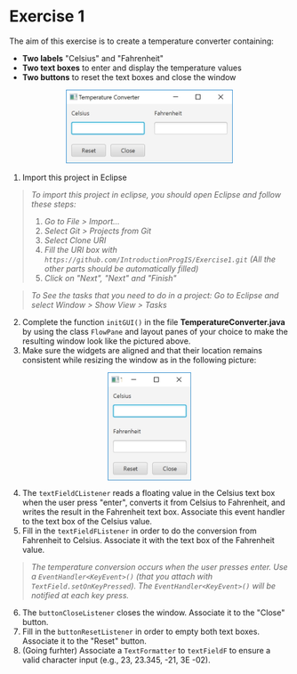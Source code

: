 # Exercise 1

The aim of this exercise is to create a temperature converter containing:

  - **Two labels** "Celsius" and "Fahrenheit"
  - **Two text boxes** to enter and display the temperature values
  - **Two buttons** to reset the text boxes and close the window

<p align="center"><img src="/img/tempconvH.jpg" width="300"></p>

1) Import this project in Eclipse

> *To import this project in eclipse, you should open Eclipse and follow these steps:*
>  1) *Go to File \> Import...*
>  2) *Select Git \> Projects from Git*
>  3) *Select Clone URI*
>  4) *Fill the URI box with `https://github.com/IntroductionProgIS/Exercise1.git` (All the other parts should be automatically filled)*
>  5) *Click on "Next", "Next" and "Finish"*

> *To See the tasks that you need to do in a project: Go to Eclipse and select Window \> Show View \> Tasks*

2) Complete the function `initGUI()` in the file **TemperatureConverter.java** by using the class `FlowPane` and layout panes of your choice to make the resulting window look like the pictured above.
3) Make sure the widgets are aligned and that their location remains consistent while resizing the window as in the following picture:

<p align="center"><img src="/img/tempconvV.jpg" width="150" align="middle"></p>

4) The `textFieldCListener` reads a floating value in the Celsius text box when the user press "enter", converts it from Celsius to Fahrenheit, and writes the result in the Fahrenheit text box. Associate this event handler to the text box of the Celsius value.
5) Fill in the `textFieldFListener` in order to do the conversion from Fahrenheit to Celsius. Associate it with the text box of the Fahrenheit value.

> *The temperature conversion occurs when the user presses enter. Use a `EventHandler<KeyEvent>()` (that you attach with `TextField.setOnKeyPressed`). The `EventHandler<KeyEvent>()` will be notified at each key press.*

6) The `buttonCloseListener` closes the window. Associate it to the "Close" button.
7) Fill in the `buttonResetListener` in order to empty both text boxes. Associate it to the "Reset" button.
8) (Going furhter) Associate a `TextFormatter` to `textFieldF` to ensure a valid character input (e.g., 23, 23.345, -21, 3E -02).
